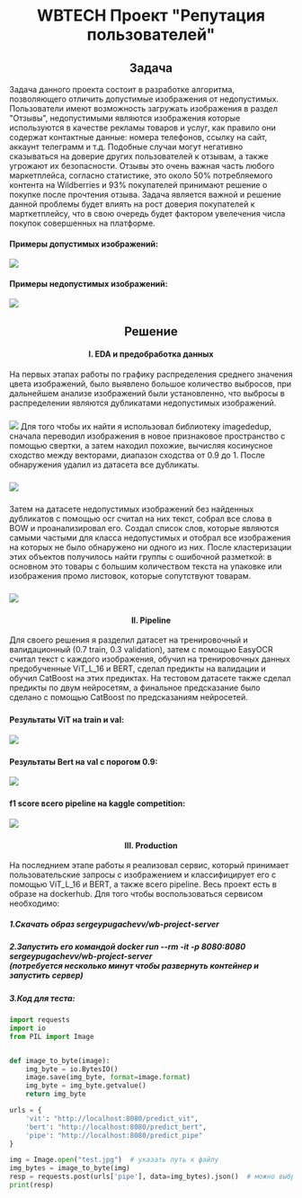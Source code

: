 <h1 align="center">WBTECH Проект "Репутация пользователей"
<h2 align="center">Задача</h2>
Задача данного проекта состоит в разработке алгоритма, позволяющего отличить допустимые изображения от недопустимых. 
Пользователи имеют возможность загружать изображения в раздел "Отзывы", недопустимыми являются изображения которые используются в качестве рекламы товаров и услуг, 
как правило они содержат контактные данные: номера телефонов, ссылку на сайт, аккаунт телеграмм и т.д. 
Подобные случаи могут негативно сказываться на доверие других пользователей к отзывам, а также угрожают их безопасности. 
Отзывы это очень важная часть любого маркетплейса, согласно статистике, это около 50% потребляемого контента на Wildberries и 93% покупателей принимают решение о покупке после прочтения отзыва. 
Задача является важной и решение данной проблемы будет влиять на рост доверия покупателей к марткетплейсу, что в свою очередь будет фактором увелечения числа покупок совершенных на платформе.
<h4 align="left">Примеры допустимых изображений:</h4>
<img src="https://github.com/SergePugachev/wb_project/blob/master/images/121925.png">
<h4 align="left">Примеры недопустимых изображений:</h4>
<img src="https://github.com/SergePugachev/wb_project/blob/master/images/120622.png">
<h2 align="center">Решение</h2>
<h4 align="center">I. EDA и предобработка данных</h4>
На первых этапах работы по графику распределения среднего значения цвета изображений, было выявлено большое количество выбросов, при дальнейшем 
анализе изображений были установленно, что выбросы в распределении являются дубликатами недопустимых изображений. 
  <h3 align="center"></h3>
<img src="https://github.com/SergePugachev/wb_project/blob/master/images/color_distribution.png"> 
Для того чтобы их найти я использовал библиотеку imagededup, сначала переводил изображения в новое признаковое пространство с помощью свертки, а затем находил похожие, вычисляя косинусное сходство между векторами, диапазон сходства от 0.9 до 1. После обнаружения удалил из датасета все дубликаты.
  <h3 align="center"></h3>
<img src="https://github.com/SergePugachev/wb_project/blob/master/images/dup_examples.png"> 
  <h3 align="center"></h3>
Затем на датасете недопустимых изображений без найденных дубликатов с помощью ocr считал на них текст, собрал все слова в BOW и проанализировал его.
Создал список слов, которые являются самыми частыми для класса недопустимых и отобрал все изображения на которых не было обнаружено ни одного из них. После кластеризации этих объектов получилось найти группы
с ошибочной разметкой: в основном это товары с большим количеством текста на упаковке или изображения промо листовок, которые сопутствуют товарам.
  <h3 align="center"></h3>
<img src="https://github.com/SergePugachev/wb_project/blob/master/images/false_label.png"> 
  <h3 align="center"></h3>
<h4 align="center">II. Pipeline</h4>
Для своего решения я разделил датасет на тренировочный и валидационный (0.7 train, 0.3 validation), затем с помощью EasyOCR считал текст с каждого изображения, обучил на тренировочных данных предобученные ViT_L_16 и BERT, сделал предикты на валидации и обучил CatBoost на этих предиктах. На тестовом датасете также сделал предикты по двум нейросетям, а финальное предсказание было сделано с помощью CatBoost по предсказаниям нейросетей. 
  <h3 align="center"></h3>
<h4 align="left">Результаты ViT на train и val:</h4>
<img src="https://github.com/SergePugachev/wb_project/blob/master/images/vit_res.png"> 
  <h3 align="center"></h3>
  <h3 align="center"></h3>
<h4 align="left">Результаты Bert на val с порогом 0.9:</h4>
<img src="https://github.com/SergePugachev/wb_project/blob/master/images/bert_res.png"> 
  <h3 align="center"></h3>
  <h3 align="center"></h3>
<h4 align="left">f1 score всего pipeline на kaggle competition:</h4>
<img src="https://github.com/SergePugachev/wb_project/blob/master/images/pipe_res.png"> 
  <h3 align="center"></h3>
<h4 align="center">III. Production</h4>
На последнием этапе работы я реализовал сервис, который принимает пользовательские запросы с изображением и классифицирует его с помощью ViT_L_16 и BERT, а также всего pipeline. Весь проект есть в образе на dockerhub.
Для того чтобы воспользоваться сервисом необходимо:
<h5 align="left">1.Скачать образ sergeypugachevv/wb-project-server</h5>
<h5 align="left">2.Запустить его командой docker run --rm -it -p 8080:8080 sergeypugachevv/wb-project-server <br/>(потребуется несколько минут чтобы развернуть контейнер и запустить сервер)</h5>
<h5 align="left">3.Код для теста:</h5>

```python
import requests
import io
from PIL import Image


def image_to_byte(image):
    img_byte = io.BytesIO()
    image.save(img_byte, format=image.format)
    img_byte = img_byte.getvalue()
    return img_byte

urls = {
    'vit': "http://localhost:8080/predict_vit",
    'bert': "http://localhost:8080/predict_bert",
    'pipe': "http://localhost:8080/predict_pipe"
}

img = Image.open("test.jpg")  # указать путь к файлу
img_bytes = image_to_byte(img)
resp = requests.post(urls['pipe'], data=img_bytes).json()  # можно выбрать ViT, BERT или весь pipeline
print(resp)
```

